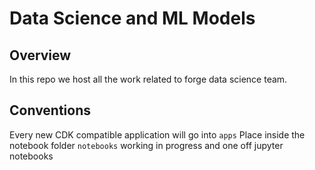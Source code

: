 # Data Science and ML Models

## Overview
In this repo we host all the work related to forge data science team.


## Conventions
Every new CDK compatible application will go into `apps`
Place inside the notebook folder `notebooks` working in progress and one off jupyter notebooks